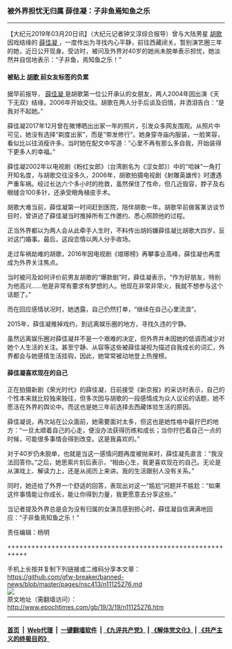 ### 被外界担忧无归属 薛佳凝：子非鱼焉知鱼之乐
------------------------

<p>
 【大纪元2019年03月20日讯】（大纪元记者钟又淳综合报导）曾与大陆男星
 <a href="http://www.epochtimes.com/gb/tag/%E8%83%A1%E6%AD%8C.html">
  胡歌
 </a>
 因戏结缘的
 <a href="http://www.epochtimes.com/gb/tag/%E8%96%9B%E4%BD%B3%E5%87%9D.html">
  薛佳凝
 </a>
 ，一度传出为寻找内心平静，前往西藏闭关。暂别演艺圈三年的她，近日公开现身。受访时，被问及外界对40岁的她尚未脱单表示担忧，她淡然并自信地表示：“子非鱼，焉知鱼之乐！”
</p>
<h4>
 被贴上
 <a href="http://www.epochtimes.com/gb/tag/%E8%83%A1%E6%AD%8C.html">
  胡歌
 </a>
 前女友标签的负累
</h4>
<p>
 据早前报导，
 <a href="http://www.epochtimes.com/gb/tag/%E8%96%9B%E4%BD%B3%E5%87%9D.html">
  薛佳凝
 </a>
 是胡歌第一位公开承认的女朋友，两人2004年因出演《天下无双》结缘，2006年开始交往。胡歌在两人分手后谈及旧情，并洒泪告白：“是我对不起她。”
</p>
<p>
 薛佳凝2017年12月曾在微博晒出出家一年的照片，引发众多网友围观。从照片中可见，她没有选择“剃度出家”，而是“带发修行”。她身穿寺庙内服装，一脸笑容，看似比以往消瘦许多。当时她在配文中写道：“心里不再有那么多自我，开始装得下更多人的幸福。”
</p>
<p>
 薛佳凝2002年以电视剧《粉红女郎》（台湾剧名为《涩女郎》）中的“哈妹”一角打开知名度，与胡歌交往没多久，2006年，胡歌拍摄电视剧《射雕英雄传》时遭遇严重车祸。经过长达六个多小时的抢救，虽然保住了性命，但几近毁容，脖子及右眼缝合100多针，还承受眼角植皮手术。
</p>
<p>
 胡歌大难当前，薛佳凝第一时间赶到医院，陪伴胡歌一年。胡歌早前做客某访谈节目时，曾讲述了薛佳凝当时推掉所有工作邀约、悉心照顾他的过程。
</p>
<p>
 正当外界都以为两人会从此牵手人生时，不料传出胡妈嫌薛佳凝比胡歌大四岁，反对这门婚事。最后，这段恋情以两人分手收场。
</p>
<p>
 走过车祸劫难的胡歌，2016年因电视剧《琅琊榜》再攀事业高峰，薛佳凝也再度成为外界关注焦点。
</p>
<p>
 当时被问及如何评价前男友胡歌的“爆款剧”时，薛佳凝表示，“作为好朋友，特别为他高兴……他是非常有要求有梦想的人。他现在非常非常火，我就不想参与这个话题了。”
</p>
<p>
 而在回应感情状况时，她透露，自己仍然打单，“继续在自己心里流浪”。
</p>
<p>
 2015年，薛佳凝推掉戏约，到远离娱乐圈的地方，寻找久违的宁静。
</p>
<p>
 虽然远离娱乐圈对薛佳凝并不是一个艰难的决定，但外界并未因她的低调而减少对她个人生活的关注。甚至宁静、从容等这些被薛佳凝视为描述自我成长的词汇，外界都会与她感情生活挂钩，因此，她常常被动地登上热搜榜。
</p>
<h4>
 薛佳凝喜欢现在的自己
</h4>
<p>
 正在拍摄新剧《荣光时代》的薛佳凝，日前接受《新京报》的采访时表示，自己的个性本来就比较独来独往，但多次因与胡歌的一段感情成为众人议论的话题，她不愿活在外界的舆论中。而这也是她三年前选择去西藏体验生活的原因。
</p>
<p>
 薛佳凝说，再次站在公众面前，她需要面对太多，但这也是她性格中最拧巴的地方：“一旦太顺着自己的心走，便没办法获得历练和成长；当你拧巴着自己一点的时候，可能很多事情会得到改变。这是我喜欢的。”
</p>
<p>
 对于40岁仍未脱单，也就是当这一感情问题再度被抛来时，薛佳凝先直言：“我没法回答你。”之后，她思索片刻后表示，“相由心生，我更喜欢现在的自己。无论是从演戏上、解读力上，还是从阅历上来讲。我的生活跟别人没有关系。”
</p>
<p>
 同时，她还给了外界一个舒适的回答，表现出对这一“尴尬”问题并不尴尬：“如果这件事情能让你成长，能让你得到力量，我更愿意去分享这些。”
</p>
<p>
 当记者提及外界总是会为没有归属的女演员感到担心时，薛佳凝自信满满地回应：“子非鱼焉知鱼之乐！”
</p>
<p>
 责任编辑：杨明
</p>

+++++++++++++++++++++++++++++++++++++++++++++++++++++++++++<br/><br/>
手机上长按并复制下列链接或二维码分享本文章：<br/>
https://github.com/gfw-breaker/banned-news/blob/master/pages/nsc413/n11125276.md <br/>
<a href='https://github.com/gfw-breaker/banned-news/blob/master/pages/nsc413/n11125276.md'><img src='https://github.com/gfw-breaker/banned-news/blob/master/pages/nsc413/n11125276.md.png'/></a> <br/>
原文地址（需翻墙访问）：http://www.epochtimes.com/gb/19/3/19/n11125276.htm


------------------------
#### [首页](https://github.com/gfw-breaker/banned-news/blob/master/README.md) &nbsp;|&nbsp; [Web代理](https://github.com/labour-camp/helloworld) &nbsp;|&nbsp; [一键翻墙软件](https://github.com/gfw-breaker/nogfw/blob/master/README.md) &nbsp;| [《九评共产党》](https://github.com/gfw-breaker/9ping.md/blob/master/README.md#九评之一评共产党是什么) | [《解体党文化》](https://github.com/gfw-breaker/jtdwh.md/blob/master/README.md) | [《共产主义的终极目的》](https://github.com/gfw-breaker/gczydzjmd.md/blob/master/README.md)

